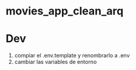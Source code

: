 # movies_app_clean_arq

# Dev

1. compiar el .env.template y renombrarlo a .env
2. cambiar las variables de entorno